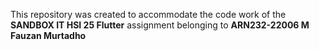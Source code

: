 This repository was created to accommodate the code work of the **SANDBOX IT HSI 25 Flutter** assignment belonging to **ARN232-22006 M Fauzan Murtadho**